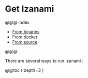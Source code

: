 # Get Izanami 

@@@ index

 * [From binaries](binaries.md)
 * [From docker](docker.md)
 * [From source](fromsources.md)

@@@ 

There are several ways to run izanami : 

@@toc { depth=3 } 